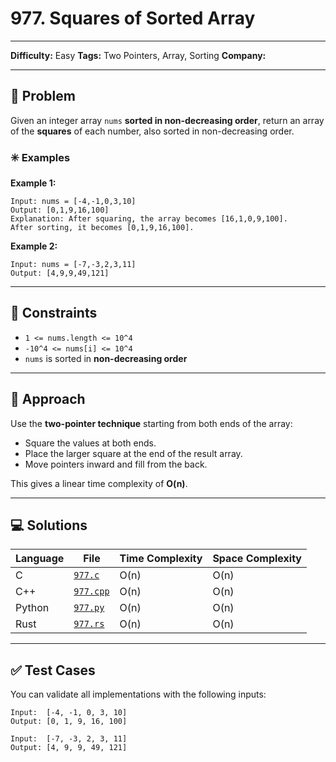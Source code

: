 # 977. Squares of Sorted Array

---
**Difficulty:** Easy
**Tags:** Two Pointers, Array, Sorting
**Company:** 
___
## 🧠 Problem

Given an integer array `nums` **sorted in non-decreasing order**, return an array of the **squares** of each number, also sorted in non-decreasing order.

### ✳️ Examples

**Example 1:**

    Input: nums = [-4,-1,0,3,10]
    Output: [0,1,9,16,100]
    Explanation: After squaring, the array becomes [16,1,0,9,100].
    After sorting, it becomes [0,1,9,16,100].

**Example 2:**

    Input: nums = [-7,-3,2,3,11]
    Output: [4,9,9,49,121]

---
## 📌 Constraints

- `1 <= nums.length <= 10^4`
- `-10^4 <= nums[i] <= 10^4`
- `nums` is sorted in **non-decreasing order**

---

## 🚀 Approach

Use the **two-pointer technique** starting from both ends of the array:

- Square the values at both ends.
- Place the larger square at the end of the result array.
- Move pointers inward and fill from the back.

This gives a linear time complexity of **O(n)**.

---

## 💻 Solutions

| Language | File                      | Time Complexity | Space Complexity |
|----------|---------------------------|------------------|------------------|
| C        | [`977.c`](./977.c)        | O(n)             | O(n)             |
| C++      | [`977.cpp`](./977.cpp)    | O(n)             | O(n)             |
| Python   | [`977.py`](./977.py)      | O(n)             | O(n)             |
| Rust     | [`977.rs`](./977.rs)      | O(n)             | O(n)             |

---

## ✅ Test Cases

You can validate all implementations with the following inputs:

```text
Input:  [-4, -1, 0, 3, 10]
Output: [0, 1, 9, 16, 100]

Input:  [-7, -3, 2, 3, 11]
Output: [4, 9, 9, 49, 121]
```
